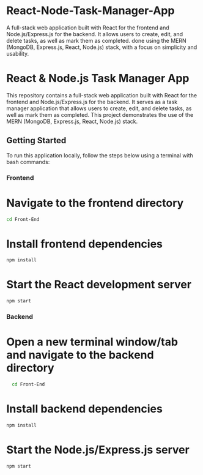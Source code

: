 # React-Node-Task-Manager-App
A full-stack web application built with React for the frontend and Node.js/Express.js for the backend. It allows users to create, edit, and delete tasks, as well as mark them as completed. done using the MERN (MongoDB, Express.js, React, Node.js) stack, with a focus on simplicity and usability.


# React & Node.js Task Manager App

This repository contains a full-stack web application built with React for the frontend and Node.js/Express.js for the backend. It serves as a task manager application that allows users to create, edit, and delete tasks, as well as mark them as completed. This project demonstrates the use of the MERN (MongoDB, Express.js, React, Node.js) stack.

## Getting Started

To run this application locally, follow the steps below using a terminal with bash commands:

### Frontend

# Navigate to the frontend directory

   ```bash
   cd Front-End
   ```

# Install frontend dependencies
  ```bash
  npm install
  ```

# Start the React development server
  ```bash
  npm start
  ```

### Backend
# Open a new terminal window/tab and navigate to the backend directory
 ```bash
   cd Front-End
   ```

# Install backend dependencies
  ```bash
  npm install
  ```

# Start the Node.js/Express.js server
  ```bash
  npm start
  ```

